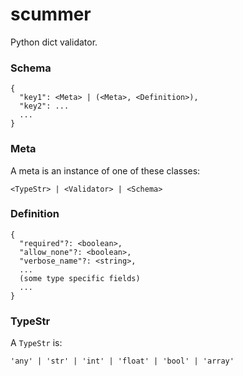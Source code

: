 # scummer
Python dict validator.

### Schema

```
{
  "key1": <Meta> | (<Meta>, <Definition>),
  "key2": ...
  ...
}
```

### Meta

A meta is an instance of one of these classes:

```
<TypeStr> | <Validator> | <Schema>
```

### Definition

```
{
  "required"?: <boolean>,
  "allow_none"?: <boolean>,
  "verbose_name"?: <string>,
  ...
  (some type specific fields)
  ...
}
```

### TypeStr

A `TypeStr` is:

```
'any' | 'str' | 'int' | 'float' | 'bool' | 'array'
```



